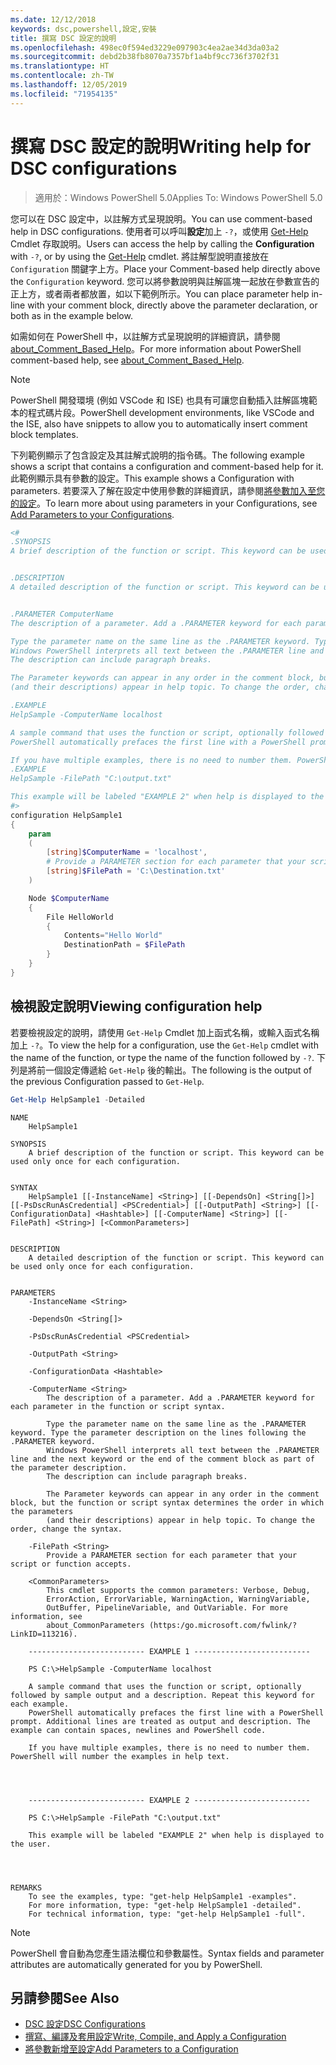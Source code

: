 ```yaml
---
ms.date: 12/12/2018
keywords: dsc,powershell,設定,安裝
title: 撰寫 DSC 設定的說明
ms.openlocfilehash: 498ec0f594ed3229e097903c4ea2ae34d3da03a2
ms.sourcegitcommit: debd2b38fb8070a7357bf1a4bf9cc736f3702f31
ms.translationtype: HT
ms.contentlocale: zh-TW
ms.lasthandoff: 12/05/2019
ms.locfileid: "71954135"
---
```

# <a name="writing-help-for-dsc-configurations"></a><span data-ttu-id="5b94c-103">撰寫 DSC 設定的說明</span><span class="sxs-lookup"><span data-stu-id="5b94c-103">Writing help for DSC configurations</span></span>

><span data-ttu-id="5b94c-104">適用於：Windows PowerShell 5.0</span><span class="sxs-lookup"><span data-stu-id="5b94c-104">Applies To: Windows PowerShell 5.0</span></span>

<span data-ttu-id="5b94c-105">您可以在 DSC 設定中，以註解方式呈現說明。</span><span class="sxs-lookup"><span data-stu-id="5b94c-105">You can use comment-based help in DSC configurations.</span></span> <span data-ttu-id="5b94c-106">使用者可以呼叫**設定**加上 `-?`，或使用 [Get-Help](/powershell/module/Microsoft.PowerShell.Core/Get-Help) Cmdlet 存取說明。</span><span class="sxs-lookup"><span data-stu-id="5b94c-106">Users can access the help by calling the **Configuration** with `-?`, or by using the [Get-Help](/powershell/module/Microsoft.PowerShell.Core/Get-Help) cmdlet.</span></span> <span data-ttu-id="5b94c-107">將註解型說明直接放在 `Configuration` 關鍵字上方。</span><span class="sxs-lookup"><span data-stu-id="5b94c-107">Place your Comment-based help directly above the `Configuration` keyword.</span></span>
<span data-ttu-id="5b94c-108">您可以將參數說明與註解區塊一起放在參數宣告的正上方，或者兩者都放置，如以下範例所示。</span><span class="sxs-lookup"><span data-stu-id="5b94c-108">You can place parameter help in-line with your comment block, directly above the parameter declaration, or both as in the example below.</span></span>

<span data-ttu-id="5b94c-109">如需如何在 PowerShell 中，以註解方式呈現說明的詳細資訊，請參閱 [about_Comment_Based_Help](/powershell/module/microsoft.powershell.core/about/about_comment_based_help)。</span><span class="sxs-lookup"><span data-stu-id="5b94c-109">For more information about PowerShell comment-based help, see [about_Comment_Based_Help](/powershell/module/microsoft.powershell.core/about/about_comment_based_help).</span></span>

> [!NOTE]
> <span data-ttu-id="5b94c-110">PowerShell 開發環境 (例如 VSCode 和 ISE) 也具有可讓您自動插入註解區塊範本的程式碼片段。</span><span class="sxs-lookup"><span data-stu-id="5b94c-110">PowerShell development environments, like VSCode and the ISE, also have snippets to allow you to automatically insert comment block templates.</span></span>

<span data-ttu-id="5b94c-111">下列範例顯示了包含設定及其註解式說明的指令碼。</span><span class="sxs-lookup"><span data-stu-id="5b94c-111">The following example shows a script that contains a configuration and comment-based help for it.</span></span> <span data-ttu-id="5b94c-112">此範例顯示具有參數的設定。</span><span class="sxs-lookup"><span data-stu-id="5b94c-112">This example shows a Configuration with parameters.</span></span> <span data-ttu-id="5b94c-113">若要深入了解在設定中使用參數的詳細資訊，請參閱[將參數加入至您的設定](add-parameters-to-a-configuration.md)。</span><span class="sxs-lookup"><span data-stu-id="5b94c-113">To learn more about using parameters in your Configurations, see [Add Parameters to your Configurations](add-parameters-to-a-configuration.md).</span></span>

```powershell
<#
.SYNOPSIS
A brief description of the function or script. This keyword can be used only once for each configuration.


.DESCRIPTION
A detailed description of the function or script. This keyword can be used only once for each configuration.


.PARAMETER ComputerName
The description of a parameter. Add a .PARAMETER keyword for each parameter in the function or script syntax.

Type the parameter name on the same line as the .PARAMETER keyword. Type the parameter description on the lines following the .PARAMETER keyword.
Windows PowerShell interprets all text between the .PARAMETER line and the next keyword or the end of the comment block as part of the parameter description.
The description can include paragraph breaks.

The Parameter keywords can appear in any order in the comment block, but the function or script syntax determines the order in which the parameters
(and their descriptions) appear in help topic. To change the order, change the syntax.

.EXAMPLE
HelpSample -ComputerName localhost

A sample command that uses the function or script, optionally followed by sample output and a description. Repeat this keyword for each example.
PowerShell automatically prefaces the first line with a PowerShell prompt. Additional lines are treated as output and description. The example can contain spaces, newlines and PowerShell code.

If you have multiple examples, there is no need to number them. PowerShell will number the examples in help text.
.EXAMPLE
HelpSample -FilePath "C:\output.txt"

This example will be labeled "EXAMPLE 2" when help is displayed to the user.
#>
configuration HelpSample1
{
    param
    (
        [string]$ComputerName = 'localhost',
        # Provide a PARAMETER section for each parameter that your script or function accepts.
        [string]$FilePath = 'C:\Destination.txt'
    )

    Node $ComputerName
    {
        File HelloWorld
        {
            Contents="Hello World"
            DestinationPath = $FilePath
        }
    }
}
```

## <a name="viewing-configuration-help"></a><span data-ttu-id="5b94c-114">檢視設定說明</span><span class="sxs-lookup"><span data-stu-id="5b94c-114">Viewing configuration help</span></span>

<span data-ttu-id="5b94c-115">若要檢視設定的說明，請使用 `Get-Help` Cmdlet 加上函式名稱，或輸入函式名稱加上 `-?`。</span><span class="sxs-lookup"><span data-stu-id="5b94c-115">To view the help for a configuration, use the `Get-Help` cmdlet with the name of the function, or type the name of the function followed by `-?`.</span></span> <span data-ttu-id="5b94c-116">下列是將前一個設定傳遞給 `Get-Help` 後的輸出。</span><span class="sxs-lookup"><span data-stu-id="5b94c-116">The following is the output of the previous Configuration passed to `Get-Help`.</span></span>

```powershell
Get-Help HelpSample1 -Detailed
```

```output
NAME
    HelpSample1

SYNOPSIS
    A brief description of the function or script. This keyword can be used only once for each configuration.


SYNTAX
    HelpSample1 [[-InstanceName] <String>] [[-DependsOn] <String[]>] [[-PsDscRunAsCredential] <PSCredential>] [[-OutputPath] <String>] [[-ConfigurationData] <Hashtable>] [[-ComputerName] <String>] [[-FilePath] <String>] [<CommonParameters>]


DESCRIPTION
    A detailed description of the function or script. This keyword can be used only once for each configuration.


PARAMETERS
    -InstanceName <String>

    -DependsOn <String[]>

    -PsDscRunAsCredential <PSCredential>

    -OutputPath <String>

    -ConfigurationData <Hashtable>

    -ComputerName <String>
        The description of a parameter. Add a .PARAMETER keyword for each parameter in the function or script syntax.

        Type the parameter name on the same line as the .PARAMETER keyword. Type the parameter description on the lines following the .PARAMETER keyword.
        Windows PowerShell interprets all text between the .PARAMETER line and the next keyword or the end of the comment block as part of the parameter description.
        The description can include paragraph breaks.

        The Parameter keywords can appear in any order in the comment block, but the function or script syntax determines the order in which the parameters
        (and their descriptions) appear in help topic. To change the order, change the syntax.

    -FilePath <String>
        Provide a PARAMETER section for each parameter that your script or function accepts.

    <CommonParameters>
        This cmdlet supports the common parameters: Verbose, Debug,
        ErrorAction, ErrorVariable, WarningAction, WarningVariable,
        OutBuffer, PipelineVariable, and OutVariable. For more information, see
        about_CommonParameters (https:/go.microsoft.com/fwlink/?LinkID=113216).

    -------------------------- EXAMPLE 1 --------------------------

    PS C:\>HelpSample -ComputerName localhost

    A sample command that uses the function or script, optionally followed by sample output and a description. Repeat this keyword for each example.
    PowerShell automatically prefaces the first line with a PowerShell prompt. Additional lines are treated as output and description. The example can contain spaces, newlines and PowerShell code.

    If you have multiple examples, there is no need to number them. PowerShell will number the examples in help text.




    -------------------------- EXAMPLE 2 --------------------------

    PS C:\>HelpSample -FilePath "C:\output.txt"

    This example will be labeled "EXAMPLE 2" when help is displayed to the user.




REMARKS
    To see the examples, type: "get-help HelpSample1 -examples".
    For more information, type: "get-help HelpSample1 -detailed".
    For technical information, type: "get-help HelpSample1 -full".
```

> [!NOTE]
> <span data-ttu-id="5b94c-117">PowerShell 會自動為您產生語法欄位和參數屬性。</span><span class="sxs-lookup"><span data-stu-id="5b94c-117">Syntax fields and parameter attributes are automatically generated for you by PowerShell.</span></span>

## <a name="see-also"></a><span data-ttu-id="5b94c-118">另請參閱</span><span class="sxs-lookup"><span data-stu-id="5b94c-118">See Also</span></span>

- [<span data-ttu-id="5b94c-119">DSC 設定</span><span class="sxs-lookup"><span data-stu-id="5b94c-119">DSC Configurations</span></span>](configurations.md)
- [<span data-ttu-id="5b94c-120">撰寫、編譯及套用設定</span><span class="sxs-lookup"><span data-stu-id="5b94c-120">Write, Compile, and Apply a Configuration</span></span>](write-compile-apply-configuration.md)
- [<span data-ttu-id="5b94c-121">將參數新增至設定</span><span class="sxs-lookup"><span data-stu-id="5b94c-121">Add Parameters to a Configuration</span></span>](add-parameters-to-a-configuration.md)
